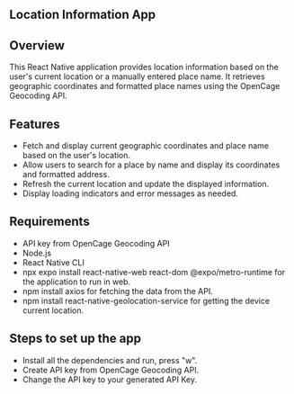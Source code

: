 ## Location Information App
## Overview
This React Native application provides location information based on the user's current location or a manually entered place name. It retrieves geographic coordinates and formatted place names using the OpenCage Geocoding API.

## Features

- Fetch and display current geographic coordinates and place name based on the user's location.
- Allow users to search for a place by name and display its coordinates and formatted address.
- Refresh the current location and update the displayed information.
- Display loading indicators and error messages as needed.

## Requirements
- API key from OpenCage Geocoding API
- Node.js
- React Native CLI
- npx expo install react-native-web react-dom @expo/metro-runtime for the application to run in web.
- npm install axios for fetching the data from the API.
- npm install react-native-geolocation-service for getting the device current location.

## Steps to set up the app
- Install all the dependencies and run, press "w".
- Create API key from OpenCage Geocoding API.
- Change the API key to your generated API Key.

